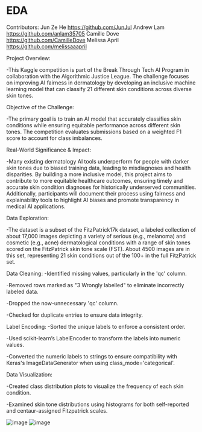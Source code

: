 # EDA
Contributors:
Jun Ze He
https://github.com/JunJul
Andrew Lam
https://github.com/anlam35705
Camille Dove
https://github.com/CamilleDove
Melissa April
https://github.com/melissaaapril

Project Overview:

-This Kaggle competition is part of the Break Through Tech AI Program in collaboration with the Algorithmic Justice League. The challenge focuses on improving AI fairness in dermatology by developing an inclusive machine learning model that can classify 21 different skin conditions across diverse skin tones.

Objective of the Challenge:

-The primary goal is to train an AI model that accurately classifies skin conditions while ensuring equitable performance across different skin tones. The competition evaluates submissions based on a weighted F1 score to account for class imbalances.

Real-World Significance & Impact:

-Many existing dermatology AI tools underperform for people with darker skin tones due to biased training data, leading to misdiagnoses and health disparities. By building a more inclusive model, this project aims to contribute to more equitable healthcare outcomes, ensuring timely and accurate skin condition diagnoses for historically underserved communities. Additionally, participants will document their process using fairness and explainability tools to highlight AI biases and promote transparency in medical AI applications.

Data Exploration:

-The dataset is a subset of the FitzPatrick17k dataset, a labeled collection of about 17,000 images depicting a variety of serious (e.g., melanoma) and cosmetic (e.g., acne) dermatological conditions with a range of skin tones scored on the FitzPatrick skin tone scale (FST). About 4500 images are in this set, representing 21 skin conditions out of the 100+ in the full FitzPatrick set.

Data Cleaning:
-Identified missing values, particularly in the 'qc' column.

-Removed rows marked as "3 Wrongly labelled" to eliminate incorrectly labeled data.

-Dropped the now-unnecessary 'qc' column.

-Checked for duplicate entries to ensure data integrity.

Label Encoding:
-Sorted the unique labels to enforce a consistent order.

-Used scikit-learn’s LabelEncoder to transform the labels into numeric values.

-Converted the numeric labels to strings to ensure compatibility with Keras's ImageDataGenerator when using class_mode='categorical'.

Data Visualization:

-Created class distribution plots to visualize the frequency of each skin condition.

-Examined skin tone distributions using histograms for both self-reported and centaur-assigned Fitzpatrick scales.

![image](https://github.com/user-attachments/assets/1c3f9bb4-85a3-4348-b543-f4c7fd8ddb69)
![image](https://github.com/user-attachments/assets/fdac011e-3846-48cb-9fd0-cc81fc68ff9b)
